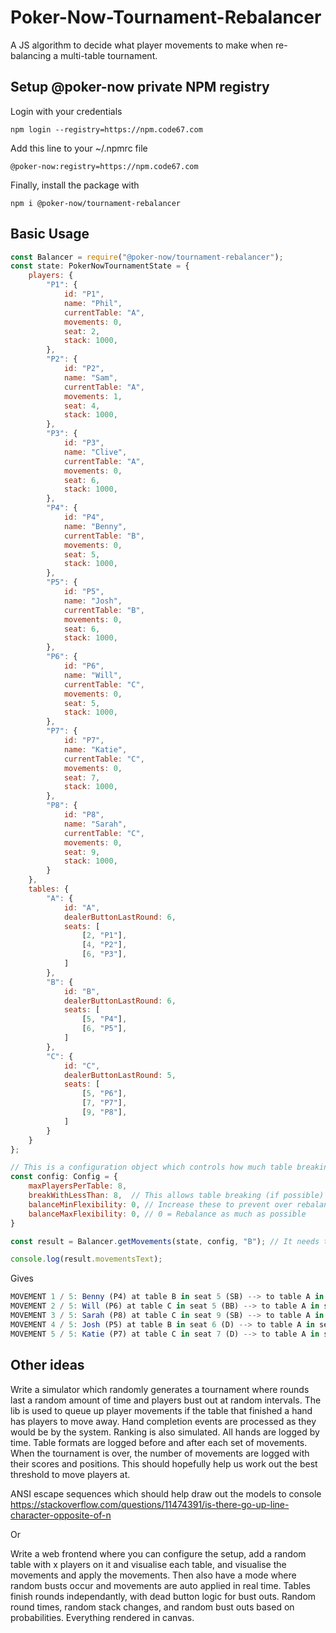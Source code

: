 # Poker-Now-Tournament-Rebalancer

A JS algorithm to decide what player movements to make when re-balancing a multi-table tournament.

## Setup @poker-now private NPM registry

Login with your credentials

`npm login --registry=https://npm.code67.com`

Add this line to your ~/.npmrc file

`@poker-now:registry=https://npm.code67.com`

Finally, install the package with

`npm i @poker-now/tournament-rebalancer`

## Basic Usage

```javascript
const Balancer = require("@poker-now/tournament-rebalancer");
const state: PokerNowTournamentState = {
    players: {
        "P1": {
            id: "P1",
            name: "Phil",
            currentTable: "A",
            movements: 0,
            seat: 2,
            stack: 1000,
        },
        "P2": {
            id: "P2",
            name: "Sam",
            currentTable: "A",
            movements: 1,
            seat: 4,
            stack: 1000,
        },
        "P3": {
            id: "P3",
            name: "Clive",
            currentTable: "A",
            movements: 0,
            seat: 6,
            stack: 1000,
        },
        "P4": {
            id: "P4",
            name: "Benny",
            currentTable: "B",
            movements: 0,
            seat: 5,
            stack: 1000,
        },
        "P5": {
            id: "P5",
            name: "Josh",
            currentTable: "B",
            movements: 0,
            seat: 6,
            stack: 1000,
        },
        "P6": {
            id: "P6",
            name: "Will",
            currentTable: "C",
            movements: 0,
            seat: 5,
            stack: 1000,
        },
        "P7": {
            id: "P7",
            name: "Katie",
            currentTable: "C",
            movements: 0,
            seat: 7,
            stack: 1000,
        },
        "P8": {
            id: "P8",
            name: "Sarah",
            currentTable: "C",
            movements: 0,
            seat: 9,
            stack: 1000,
        }
    },
    tables: {
        "A": {
            id: "A",
            dealerButtonLastRound: 6,
            seats: [
                [2, "P1"],
                [4, "P2"],
                [6, "P3"],
            ]
        },
        "B": {
            id: "B",
            dealerButtonLastRound: 6,
            seats: [
                [5, "P4"],
                [6, "P5"],
            ]
        },
        "C": {
            id: "C",
            dealerButtonLastRound: 5,
            seats: [
                [5, "P6"],
                [7, "P7"],
                [9, "P8"],
            ]
        }
    }
};

// This is a configuration object which controls how much table breaking and rebalancing happens.
const config: Config = {
    maxPlayersPerTable: 8,
    breakWithLessThan: 8,  // This allows table breaking (if possible) for tables with less than 8 players.
    balanceMinFlexibility: 0, // Increase these to prevent over rebalancing.
    balanceMaxFlexibility: 0, // 0 = Rebalance as much as possible
}

const result = Balancer.getMovements(state, config, "B"); // It needs to know the table that just finished its hand so it can work out future player positions better.

console.log(result.movementsText);

```

Gives

```javascript
MOVEMENT 1 / 5: Benny (P4) at table B in seat 5 (SB) --> to table A in seat 8 (D) score: 0
MOVEMENT 2 / 5: Will (P6) at table C in seat 5 (BB) --> to table A in seat 1 (SB) score: 0
MOVEMENT 3 / 5: Sarah (P8) at table C in seat 9 (SB) --> to table A in seat 3 (UTG) score: 15
MOVEMENT 4 / 5: Josh (P5) at table B in seat 6 (D) --> to table A in seat 5 (UTG+2) score: 8
MOVEMENT 5 / 5: Katie (P7) at table C in seat 7 (D) --> to table A in seat 7 (CO) score: 0
```

## Other ideas

Write a simulator which randomly generates a tournament where rounds last a random amount of time and players bust out at random intervals.
The lib is used to queue up player movements if the table that finished a hand has players to move away.
Hand completion events are processed as they would be by the system.
Ranking is also simulated.
All hands are logged by time.
Table formats are logged before and after each set of movements.
When the tournament is over, the number of movements are logged with their scores and positions.
This should hopefully help us work out the best threshold to move players at.

ANSI escape sequences which should help draw out the models to console
https://stackoverflow.com/questions/11474391/is-there-go-up-line-character-opposite-of-n

Or

Write a web frontend where you can configure the setup, add a random table with x players on it and visualise each table, and visualise the movements and apply the movements.
Then also have a mode where random busts occur and movements are auto applied in real time.
Tables finish rounds independantly, with dead button logic for bust outs.
Random round times, random stack changes, and random bust outs based on probabilities.
Everything rendered in canvas.

